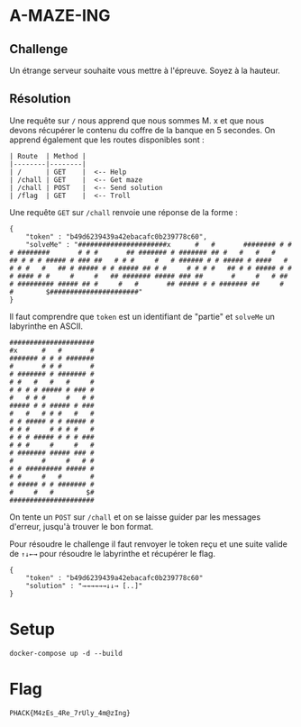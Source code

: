 # A-MAZE-ING
## Challenge

Un étrange serveur souhaite vous mettre à l'épreuve. Soyez à la hauteur.

## Résolution

Une requête sur `/` nous apprend que nous sommes M. x et que nous devons récupérer le contenu du coffre de la banque en 5 secondes.
On apprend également que les routes disponibles sont :

```
| Route  | Method |
|--------|--------|
| /      | GET    |  <-- Help
| /chall | GET    |  <-- Get maze
| /chall | POST   |  <-- Send solution
| /flag  | GET    |  <-- Troll
```

Une requête `GET` sur `/chall` renvoie une réponse de la forme :

```
{
    "token" : "b49d6239439a42ebacafc0b239778c60", 
    "solveMe" : "######################x      #   #       ######## # # # ########       # # #       ## ####### # ####### ## #   #   #   #     ## # # # ##### # ### ##   # # #     #   # ###### # # ##### # ####   #   # # #   #   ## # ##### # # ##### ## # #     # # # #   ## # # ##### # # # #### # #     #     #   ## ####### ##### ### ##       #     #   # ## # ######### ##### ## #     #   #       ## ##### # # ####### ##     #   #        $######################"
}
```

Il faut comprendre que `token` est un identifiant de "partie" et `solveMe` un labyrinthe en ASCII.

```
#####################
#x      #   #       #
####### # # # #######
#       # # #       #
# ####### # ####### #
# #   #   #   #     #
# # # # ##### # ### #
#   # # #     #   # #
##### # # ##### # ###
#   #   # # #   #   #
# # ##### # # ##### #
# # #     # # # #   #
# # # ##### # # # ###
# # #     #     #   #
# ####### ##### ### #
#       #     #   # #
# # ######### ##### #
# #     #   #       #
# ##### # # ####### #
#     #   #        $#
#####################
```

On tente un `POST` sur `/chall` et on se laisse guider par les messages d'erreur, jusqu'à trouver le bon format.

Pour résoudre le challenge il faut renvoyer le token reçu et une suite valide de `↑↓←→` pour résoudre le labyrinthe et récupérer le flag.

```
{
    "token" : "b49d6239439a42ebacafc0b239778c60"
    "solution" : "→→→→→→↓↓→ [..]"
}
```

# Setup

```
docker-compose up -d --build
```

# Flag

```
PHACK{M4zEs_4Re_7rUly_4m@zIng}
```